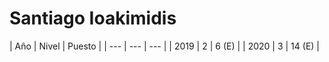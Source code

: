 <h1>Santiago Ioakimidis</h1>
| Año | Nivel | Puesto |
| --- | --- | --- |
| 2019 | 2 | 6 (E) |
| 2020 | 3 | 14 (E) |
